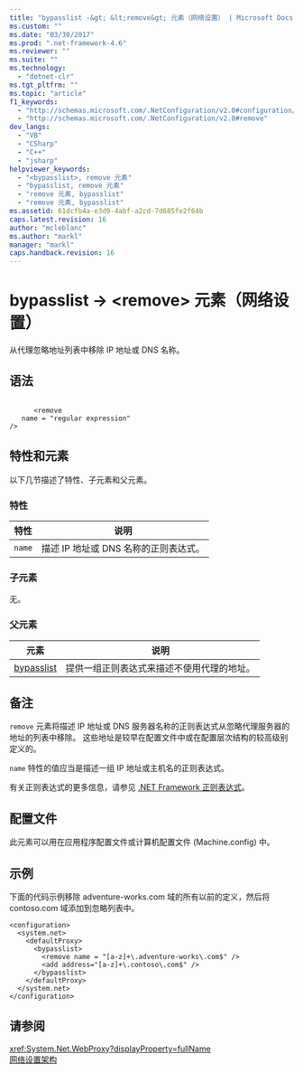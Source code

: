 ```yaml
---
title: "bypasslist -&gt; &lt;remove&gt; 元素（网络设置） | Microsoft Docs"
ms.custom: ""
ms.date: "03/30/2017"
ms.prod: ".net-framework-4.6"
ms.reviewer: ""
ms.suite: ""
ms.technology: 
  - "dotnet-clr"
ms.tgt_pltfrm: ""
ms.topic: "article"
f1_keywords: 
  - "http://schemas.microsoft.com/.NetConfiguration/v2.0#configuration/system.net/defaultProxy/bypasslist/remove"
  - "http://schemas.microsoft.com/.NetConfiguration/v2.0#remove"
dev_langs: 
  - "VB"
  - "CSharp"
  - "C++"
  - "jsharp"
helpviewer_keywords: 
  - "<bypasslist>, remove 元素"
  - "bypasslist, remove 元素"
  - "remove 元素, bypasslist"
  - "remove 元素, bypasslist"
ms.assetid: 61dcfb4a-e3d9-4abf-a2cd-7d685fe2f64b
caps.latest.revision: 16
author: "mcleblanc"
ms.author: "markl"
manager: "markl"
caps.handback.revision: 16
---
```

# bypasslist -&gt; &lt;remove&gt; 元素（网络设置）
从代理忽略地址列表中移除 IP 地址或 DNS 名称。  
  
## 语法  
  
```  
  
      <remove   
   name = "regular expression"   
/>  
```  
  
## 特性和元素  
 以下几节描述了特性、子元素和父元素。  
  
### 特性  
  
|**特性**|**说明**|  
|------------|------------|  
|`name`|描述 IP 地址或 DNS 名称的正则表达式。|  
  
### 子元素  
 无。  
  
### 父元素  
  
|**元素**|**说明**|  
|------------|------------|  
|[bypasslist](../../../../../docs/framework/configure-apps/file-schema/network/bypasslist-element-network-settings.md)|提供一组正则表达式来描述不使用代理的地址。|  
  
## 备注  
 `remove` 元素将描述 IP 地址或 DNS 服务器名称的正则表达式从忽略代理服务器的地址的列表中移除。  这些地址是较早在配置文件中或在配置层次结构的较高级别定义的。  
  
 `name` 特性的值应当是描述一组 IP 地址或主机名的正则表达式。  
  
 有关正则表达式的更多信息，请参见 [.NET Framework 正则表达式](../../../../../docs/standard/base-types/regular-expressions.md)。  
  
## 配置文件  
 此元素可以用在应用程序配置文件或计算机配置文件 \(Machine.config\) 中。  
  
## 示例  
 下面的代码示例移除 adventure\-works.com 域的所有以前的定义，然后将 contoso.com 域添加到忽略列表中。  
  
```  
<configuration>  
  <system.net>  
    <defaultProxy>  
      <bypasslist>  
        <remove name = "[a-z]+\.adventure-works\.com$" />  
        <add address="[a-z]+\.contoso\.com$" />  
      </bypasslist>  
    </defaultProxy>  
  </system.net>  
</configuration>  
```  
  
## 请参阅  
 <xref:System.Net.WebProxy?displayProperty=fullName>   
 [网络设置架构](../../../../../docs/framework/configure-apps/file-schema/network/index.md)
